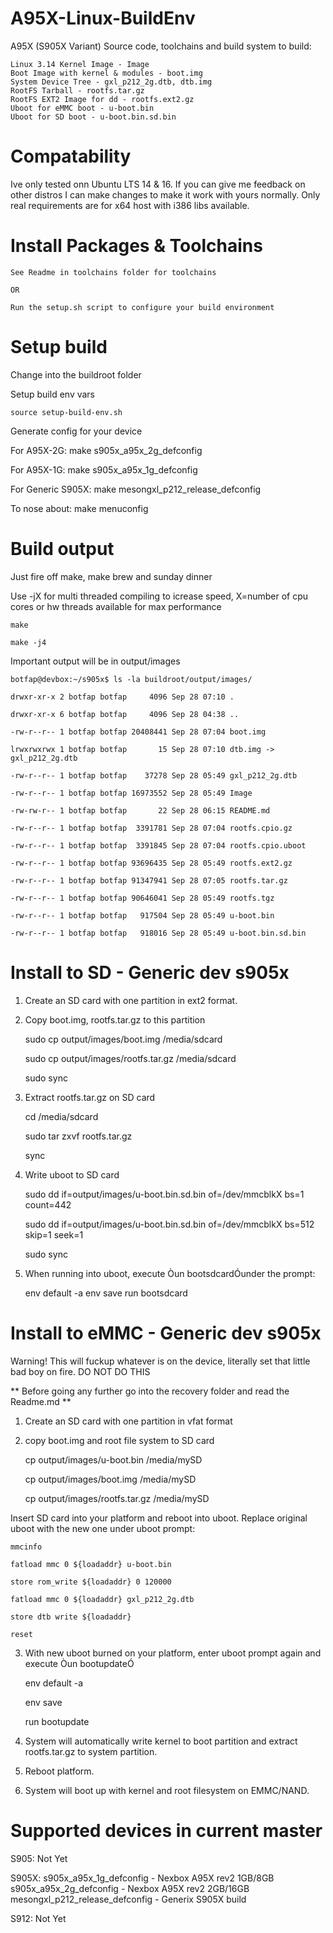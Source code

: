 # A95X-Linux-BuildEnv

A95X (S905X Variant) Source code, toolchains and build system to build:

	Linux 3.14 Kernel Image - Image
	Boot Image with kernel & modules - boot.img
	System Device Tree - gxl_p212_2g.dtb, dtb.img
	RootFS Tarball - rootfs.tar.gz
	RootFS EXT2 Image for dd - rootfs.ext2.gz
	Uboot for eMMC boot - u-boot.bin
	Uboot for SD boot - u-boot.bin.sd.bin

# Compatability
Ive only tested onn Ubuntu LTS 14 & 16. If you can give me feedback on other distros I can make changes to make it work with yours normally. Only real requirements are for x64 host with i386 libs available.

# Install  Packages & Toolchains
	See Readme in toolchains folder for toolchains
	
	OR
	
	Run the setup.sh script to configure your build environment

# Setup build
Change into the buildroot folder

Setup build env vars

	source setup-build-env.sh


Generate config for your device

For A95X-2G:		make s905x_a95x_2g_defconfig

For A95X-1G:		make s905x_a95x_1g_defconfig

For Generic S905X:	make mesongxl_p212_release_defconfig

To nose about:		make menuconfig

# Build output
Just fire off make, make brew and sunday dinner

Use -jX for multi threaded compiling to icrease speed, X=number of cpu cores or hw threads available for max performance

	make

	make -j4


Important output will be in output/images

	botfap@devbox:~/s905x$ ls -la buildroot/output/images/

	drwxr-xr-x 2 botfap botfap     4096 Sep 28 07:10 .

	drwxr-xr-x 6 botfap botfap     4096 Sep 28 04:38 ..

	-rw-r--r-- 1 botfap botfap 20408441 Sep 28 07:04 boot.img

	lrwxrwxrwx 1 botfap botfap       15 Sep 28 07:10 dtb.img -> gxl_p212_2g.dtb

	-rw-r--r-- 1 botfap botfap    37278 Sep 28 05:49 gxl_p212_2g.dtb

	-rw-r--r-- 1 botfap botfap 16973552 Sep 28 05:49 Image

	-rw-rw-r-- 1 botfap botfap       22 Sep 28 06:15 README.md

	-rw-r--r-- 1 botfap botfap  3391781 Sep 28 07:04 rootfs.cpio.gz

	-rw-r--r-- 1 botfap botfap  3391845 Sep 28 07:04 rootfs.cpio.uboot

	-rw-r--r-- 1 botfap botfap 93696435 Sep 28 05:49 rootfs.ext2.gz

	-rw-r--r-- 1 botfap botfap 91347941 Sep 28 07:05 rootfs.tar.gz

	-rw-r--r-- 1 botfap botfap 90646041 Sep 28 05:49 rootfs.tgz

	-rw-r--r-- 1 botfap botfap   917504 Sep 28 05:49 u-boot.bin

	-rw-r--r-- 1 botfap botfap   918016 Sep 28 05:49 u-boot.bin.sd.bin

# Install to SD - Generic dev s905x
1. Create an SD card with one partition in ext2 format.

2. Copy boot.img, rootfs.tar.gz to this partition

	sudo cp output/images/boot.img /media/sdcard

	sudo cp output/images/rootfs.tar.gz /media/sdcard

	sudo sync

3. Extract rootfs.tar.gz on SD card

	cd /media/sdcard
	
	sudo tar zxvf rootfs.tar.gz
	
	sync

4. Write uboot to SD card

	sudo dd if=output/images/u-boot.bin.sd.bin of=/dev/mmcblkX bs=1 count=442

	sudo dd if=output/images/u-boot.bin.sd.bin of=/dev/mmcblkX bs=512 skip=1 seek=1

	sudo sync

5. When running into uboot, execute Òun bootsdcardÓunder the prompt:

	env default -a
	env save
	run bootsdcard

# Install to eMMC - Generic dev s905x
Warning! 	This will fuckup whatever is on the device, literally set that little bad boy on fire. DO NOT DO THIS

** Before going any further go into the recovery folder and read the Readme.md **


1. Create an SD card with one partition in vfat format

2. copy boot.img and root file system to SD card

	cp output/images/u-boot.bin /media/mySD

	cp output/images/boot.img /media/mySD

	cp output/images/rootfs.tar.gz /media/mySD 

Insert SD card into your platform and reboot into uboot. Replace original uboot with the new one under uboot prompt:

	mmcinfo

	fatload mmc 0 ${loadaddr} u-boot.bin

	store rom_write	${loadaddr} 0 120000

	fatload mmc 0 ${loadaddr} gxl_p212_2g.dtb

	store dtb write	${loadaddr}

	reset

3. With new uboot burned on your platform, enter uboot prompt again and execute Òun bootupdateÓ

	env default -a

	env save

	run bootupdate

4. System will automatically write kernel to boot partition and extract rootfs.tar.gz to system partition.

5. Reboot platform.

6. System will boot up with kernel and root filesystem on EMMC/NAND.



# Supported devices in current master

S905:
	Not Yet

S905X:
	s905x_a95x_1g_defconfig - Nexbox A95X rev2 1GB/8GB
	s905x_a95x_2g_defconfig - Nexbox A95X rev2 2GB/16GB
	mesongxl_p212_release_defconfig - Generix S905X build

S912:
	Not Yet
